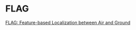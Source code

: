 # FLAG

[FLAG: Feature-based Localization between Air and Ground](https://april.eecs.umich.edu/papers/details.php?name=wang2017icra)
